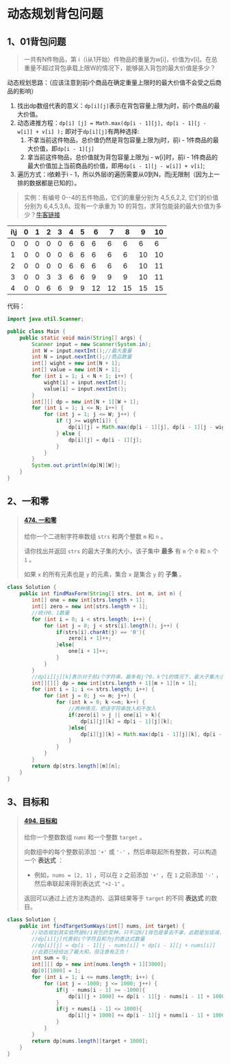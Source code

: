 # 动态规划背包问题

## 1、01背包问题

> 一共有N件物品，第 i（i从1开始）件物品的重量为w[i]，价值为v[i]。在总重量不超过背包承载上限W的情况下，能够装入背包的最大价值是多少？

动态规划思路：（应该注意到前i个商品在确定重量上限时的最大价值不会受之后商品的影响）

1. 找出dp数组代表的意义：`dp[i][j]`表示在背包容量上限为j时，前i个商品的最大价值。
2. 动态递推方程：`dp[i] [j] = Math.max(dp[i - 1][j], dp[i - 1][j - w[i]] + v[i] );` 即对于`dp[i][j]`有两种选择:
   1. 不拿当前这件物品，总价值仍然是背包容量上限为j时，前i - 1件商品的最大价值，即`dp[i - 1][j]`
   2. 拿当前这件物品，总价值就为背包容量上限为j - w[i]时，前i - 1件商品的最大价值加上当前商品的价值，即用`dp[i - 1][j - w[i]] + v[i]`;
3. 遍历方式：i依赖于i - 1，所以外层i的遍历需要从0到N，而j无限制（因为上一排的数据都是已知的）。

> 实例：有编号 0--4的五件物品，它们的重量分别为 4,5,6,2,2, 它们的价值分别为 6,4,5,3,6。现有一个承重为 10 的背包，求背包能装的最大价值为多少？[牛客链接](https://www.nowcoder.com/questionTerminal/708f0442863a46279cce582c4f508658)

| i\j  | 0    | 1    | 2    | 3    | 4    | 5    | 6    | 7    | 8    | 9    | 10   |
| ---- | ---- | ---- | ---- | ---- | ---- | ---- | ---- | ---- | ---- | ---- | ---- |
| 0    | 0    | 0    | 0    | 0    | 6    | 6    | 6    | 6    | 6    | 6    | 6    |
| 1    | 0    | 0    | 0    | 0    | 6    | 6    | 6    | 6    | 6    | 10   | 10   |
| 2    | 0    | 0    | 0    | 0    | 6    | 6    | 6    | 6    | 6    | 10   | 11   |
| 3    | 0    | 0    | 3    | 3    | 6    | 6    | 9    | 9    | 9    | 10   | 11   |
| 4    | 0    | 0    | 6    | 6    | 9    | 9    | 12   | 12   | 15   | 15   | 15   |

代码：

```Java
import java.util.Scanner;

public class Main {
    public static void main(String[] args) {
        Scanner input = new Scanner(System.in);
        int W = input.nextInt();//最大重量
        int N = input.nextInt();//商品数量
        int[] wight = new int[N + 1];
        int[] value = new int[N + 1];
        for (int i = 1; i < N + 1; i++) {
            wight[i] = input.nextInt();
            value[i] = input.nextInt();
        }
        int[][] dp = new int[N + 1][W + 1];
        for (int i = 1; i <= N; i++) {
            for (int j = 1; j <= W; j++) {
                if (j >= wight[i]) {
                    dp[i][j] = Math.max(dp[i - 1][j], dp[i - 1][j - wight[i]] + value[i]);
                } else {
                    dp[i][j] = dp[i - 1][j];
                }
            }
        }
        System.out.println(dp[N][W]);
    }
}
```

## 2、一和零

> #### [474. 一和零](https://leetcode-cn.com/problems/ones-and-zeroes/)
>
> 给你一个二进制字符串数组 `strs` 和两个整数 `m` 和 `n` 。
>
> 请你找出并返回 `strs` 的最大子集的大小，该子集中 **最多** 有 `m` 个 `0` 和 `n` 个 `1` 。
>
> 如果 `x` 的所有元素也是 `y` 的元素，集合 `x` 是集合 `y` 的 **子集** 。

```Java
class Solution {
    public int findMaxForm(String[] strs, int m, int n) {
        int[] one = new int[strs.length + 1];
        int[] zero = new int[strs.length + 1];
        //统计0、1数量
        for (int i = 0; i < strs.length; i++) {
            for (int j = 0; j < strs[i].length(); j++) {
                if(strs[i].charAt(j) == '0'){
                    zero[i + 1]++;
                }else{
                    one[i + 1]++;
                }
            }
        }
        //dp[i][j][k]表示对于前i个字符串，最多有j个0，k个1的情况下，最大子集大小
        int[][][] dp = new int[strs.length + 1][m + 1][n + 1];
        for (int i = 1; i <= strs.length; i++) {
            for (int j = 0; j <= m; j++) {
                for (int k = 0; k <=n; k++) {
                    //两种情况，把该字符串放入和不放入
                    if(zero[i] > j || one[i] > k){
                        dp[i][j][k] = dp[i - 1][j][k];
                    }else{
                        dp[i][j][k] = Math.max(dp[i - 1][j][k], dp[i - 1][j - zero[i]][k - one[i]] + 1);
                    }
                }
            }
        }
        return dp[strs.length][m][n];
    }
}
```

## 3、目标和

> #### [494. 目标和](https://leetcode-cn.com/problems/target-sum/)
>
> 给你一个整数数组 `nums` 和一个整数 `target` 。
>
> 向数组中的每个整数前添加 `'+'` 或 `'-'` ，然后串联起所有整数，可以构造一个 **表达式** ：
>
> - 例如，`nums = [2, 1]` ，可以在 `2` 之前添加 `'+'` ，在 `1` 之前添加 `'-'` ，然后串联起来得到表达式 `"+2-1"` 。
>
> 返回可以通过上述方法构造的、运算结果等于 `target` 的不同 **表达式** 的数目。

```Java
class Solution {
    public int findTargetSumWays(int[] nums, int target) {
        //动态规划其实依然是0/1背包的变种，只不过0/1背包是拿去不拿，此题是加或减，并且结果是求和而不是取较大值
        //dp[i][j]代表前i个字符且和为j的表达式数量
        //dp[i][j] = dp[i - 1][j - nums[i]] + dp[i - 1][j + nums[i]]
        //此题已经给出了最大和，但注意有正负！
        int sum = 0;
        int[][] dp = new int[nums.length + 1][3000];
        dp[0][1000] = 1;
        for (int i = 1; i <= nums.length; i++) {
            for (int j = -1000; j <= 1000; j++) {
                if(j - nums[i - 1] >= -1000){
                    dp[i][j + 1000] += dp[i - 1][j - nums[i - 1] + 1000];
                }
                if(j + nums[i - 1] <= 1000){
                    dp[i][j + 1000] += dp[i - 1][j + nums[i - 1] + 1000];
                }
            }
        }
        return dp[nums.length][target + 1000];
    } 
}
```

